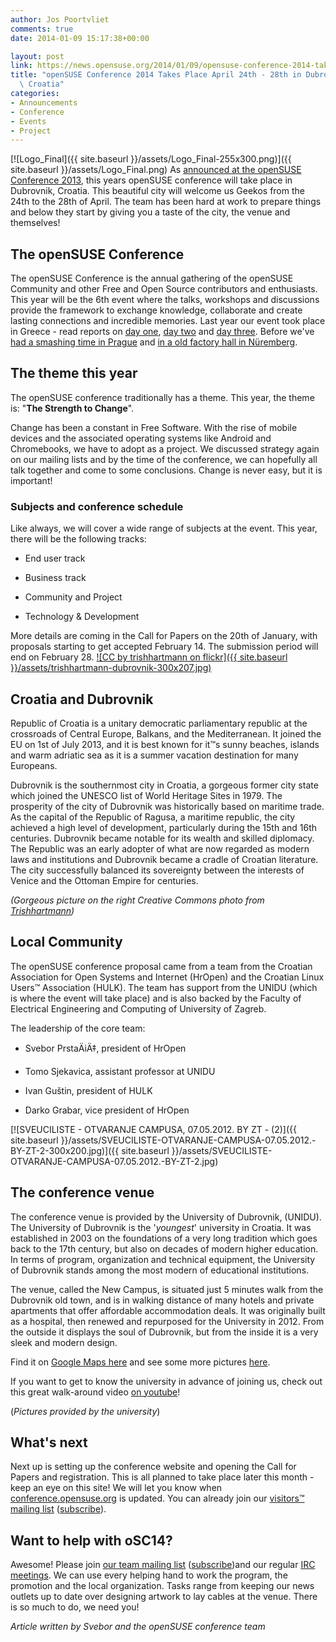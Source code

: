 ```yaml
---
author: Jos Poortvliet
comments: true
date: 2014-01-09 15:17:38+00:00

layout: post
link: https://news.opensuse.org/2014/01/09/opensuse-conference-2014-takes-place-april-24th-28th-in-dubrovnik-croatia/
title: "openSUSE Conference 2014 Takes Place April 24th - 28th in Dubrovnik,\
  \ Croatia"
categories:
- Announcements
- Conference
- Events
- Project
---
```

[![Logo_Final]({{ site.baseurl }}/assets/Logo_Final-255x300.png)]({{ site.baseurl }}/assets/Logo_Final.png)
As [announced at the openSUSE Conference 2013](https://news.opensuse.org/2013/07/22/opensuse-conference-2013-3rd-day/), this years openSUSE conference will take place in Dubrovnik, Croatia. This beautiful city will welcome us Geekos from the 24th to the 28th of April. The team has been hard at work to prepare things and below they start by giving you a taste of the city, the venue and themselves!


## The openSUSE Conference


The openSUSE Conference is the annual gathering of the openSUSE Community and other Free and Open Source contributors and enthusiasts. This year will be the 6th event where the talks, workshops and discussions provide the framework to exchange knowledge, collaborate and create lasting connections and incredible memories. Last year our event took place in Greece - read reports on [day one](https://news.opensuse.org/2013/07/20/opensuse-conference-2013-the-conference-begins/), [day two](https://news.opensuse.org/2013/07/21/opensuse-conference-2013-2nd-day/) and [day three](https://news.opensuse.org/2013/07/22/opensuse-conference-2013-3rd-day/). Before we've [had a smashing time in Prague](https://news.opensuse.org/2013/01/21/the-opensuse-conference-a-few-months-later/) and [in a old factory hall in Nüremberg](https://news.opensuse.org/2011/09/15/opensuse-conference-fun/).



## The theme this year


The openSUSE conference traditionally has a theme. This year, the theme is: "**The Strength to Change**".

Change has been a constant in Free Software. With the rise of mobile devices and the associated operating systems like Android and Chromebooks, we have to adopt as a project. We discussed strategy again on our mailing lists and by the time of the conference, we can hopefully all talk together and come to some conclusions. Change is never easy, but it is important!



### Subjects and conference schedule


Like always, we will cover a wide range of subjects at the event. This year, there will be the following tracks:


  * End user track


  * Business track


  * Community and Project


  * Technology & Development


More details are coming in the Call for Papers on the 20th of January, with proposals starting to get accepted February 14. The submission period will end on February 28.
[![CC by trishhartmann on flickr]({{ site.baseurl }}/assets/trishhartmann-dubrovnik-300x207.jpg)](http://www.flickr.com/photos/21078769@N00/10999363193/)


## Croatia and Dubrovnik


Republic of Croatia is a unitary democratic parliamentary republic at the crossroads of Central Europe, Balkans, and the Mediterranean. It joined the EU on 1st of July 2013, and it is best known for it™s sunny beaches, islands and warm adriatic sea as it is a summer vacation destination for many Europeans.

Dubrovnik is the southernmost city in Croatia, a gorgeous former city state which joined the UNESCO list of World Heritage Sites in 1979. The prosperity of the city of Dubrovnik was historically based on maritime trade. As the capital of the Republic of Ragusa, a maritime republic, the city achieved a high level of development, particularly during the 15th and 16th centuries. Dubrovnik became notable for its wealth and skilled diplomacy. The Republic was an early adopter of what are now regarded as modern laws and institutions and Dubrovnik became a cradle of Croatian literature. The city successfully balanced its sovereignty between the interests of Venice and the Ottoman Empire for centuries.

_(Gorgeous picture on the right Creative Commons photo from [Trishhartmann](http://www.flickr.com/photos/21078769@N00/10999363193/))_



## Local Community


The openSUSE conference proposal came from a team from the Croatian Association for Open Systems and Internet (HrOpen) and the Croatian Linux Users™ Association (HULK). The team has support from the UNIDU (which is where the event will take place) and is also backed by the Faculty of Electrical Engineering and Computing of University of Zagreb.

The leadership of the core team:



	
  * Svebor PrstaÄiÄ‡, president of HrOpen

	
  * Tomo Sjekavica, assistant professor at UNIDU

	
  * Ivan Guštin, president of HULK

	
  * Darko Grabar, vice president of HrOpen


[![SVEUCILISTE - OTVARANJE CAMPUSA, 07.05.2012. BY ZT - (2)]({{ site.baseurl }}/assets/SVEUCILISTE-OTVARANJE-CAMPUSA-07.05.2012.-BY-ZT-2-300x200.jpg)]({{ site.baseurl }}/assets/SVEUCILISTE-OTVARANJE-CAMPUSA-07.05.2012.-BY-ZT-2.jpg)


## The conference venue


The conference venue is provided by the University of Dubrovnik, (UNIDU). The University of Dubrovnik is the '_youngest_' university in Croatia. It was established in 2003 on the foundations of a very long tradition which goes back to the 17th century, but also on decades of modern higher education. In terms of program, organization and technical equipment, the University of Dubrovnik stands among the most modern of educational institutions.

The venue, called the New Campus, is situated just 5 minutes walk from the Dubrovnik old town, and is in walking distance of many hotels and private apartments that offer affordable accommodation deals. It was originally built as a hospital, then renewed and repurposed for the University in 2012. From the outside it displays the soul of Dubrovnik, but from the inside it is a very sleek and modern design.

Find it on [Google Maps here](http://goo.gl/maps/KCZ2O) and see some more pictures [here](https://plus.google.com/photos/115164814659638687195/albums/5964422003862662929?authkey=CNut44G7jt-wKQ). 

If you want to get to know the university in advance of joining us, check out this great walk-around video [on youtube](http://www.youtube.com/watch?v=fSudUtDpDow)!

(_Pictures provided by the university_)



## What's next


Next up is setting up the conference website and opening the Call for Papers and registration. This is all planned to take place later this month - keep an eye on this site! We will let you know when [conference.opensuse.org](http://conference.opensuse.org) is updated. You can already join our [visitors™ mailing list](http://lists.opensuse.org/opensuse-conference-visitors) ([subscribe](mailto:opensuse-conference-visitors+subscribe@opensuse.org)).



## Want to help with oSC14?


Awesome! Please join [our team mailing list](http://lists.opensuse.org/opensuse-conference) ([subscribe](mailto:opensuse-conference+subscribe@opensuse.org))and our regular [IRC meetings](irc://#opensuse-conference@freenode.net). We can use every helping hand to work the program, the promotion and the local organization. Tasks range from keeping our news outlets up to date over designing artwork to lay cables at the venue. There is so much to do, we need you!

_Article written by Svebor and the openSUSE conference team_		
